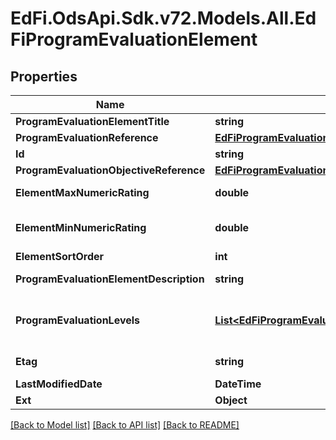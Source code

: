 # EdFi.OdsApi.Sdk.v72.Models.All.EdFiProgramEvaluationElement

## Properties

Name | Type | Description | Notes
------------ | ------------- | ------------- | -------------
**ProgramEvaluationElementTitle** | **string** | The name or title of the program evaluation element. | 
**ProgramEvaluationReference** | [**EdFiProgramEvaluationReference**](EdFiProgramEvaluationReference.md) |  | 
**Id** | **string** |  | [optional] 
**ProgramEvaluationObjectiveReference** | [**EdFiProgramEvaluationObjectiveReference**](EdFiProgramEvaluationObjectiveReference.md) |  | [optional] 
**ElementMaxNumericRating** | **double** | The maximum summary numerical rating or score for the program evaluation element. | [optional] 
**ElementMinNumericRating** | **double** | The minimum summary numerical rating or score for the program evaluation element. If omitted, assumed to be 0.0. | [optional] 
**ElementSortOrder** | **int** | The sort order of this program evaluation element. | [optional] 
**ProgramEvaluationElementDescription** | **string** | The long description of the program evaluation element. | [optional] 
**ProgramEvaluationLevels** | [**List&lt;EdFiProgramEvaluationElementProgramEvaluationLevel&gt;**](EdFiProgramEvaluationElementProgramEvaluationLevel.md) | An unordered collection of programEvaluationElementProgramEvaluationLevels. The descriptive level(s) of ratings (cut scores) for the program evaluation element. | [optional] 
**Etag** | **string** | A unique system-generated value that identifies the version of the resource. | [optional] 
**LastModifiedDate** | **DateTime** | The date and time the resource was last modified. | [optional] 
**Ext** | **Object** | Extensions to the ProgramEvaluationElement entity. | [optional] 

[[Back to Model list]](../../README.md#documentation-for-models) [[Back to API list]](../../README.md#documentation-for-api-endpoints) [[Back to README]](../../README.md)

